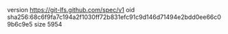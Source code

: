 version https://git-lfs.github.com/spec/v1
oid sha256:68c6f9fa7c194a2f1030ff72b831efc91c9d146d71494e2bdd0ee66c09b6c9e5
size 5954
